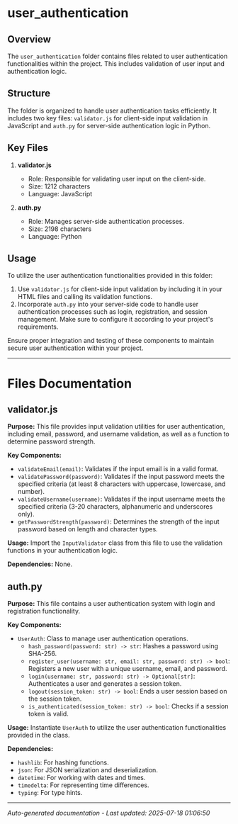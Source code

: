 # user_authentication

## Overview
The `user_authentication` folder contains files related to user authentication functionalities within the project. This includes validation of user input and authentication logic.

## Structure
The folder is organized to handle user authentication tasks efficiently. It includes two key files: `validator.js` for client-side input validation in JavaScript and `auth.py` for server-side authentication logic in Python.

## Key Files
1. **validator.js**
   - Role: Responsible for validating user input on the client-side.
   - Size: 1212 characters
   - Language: JavaScript

2. **auth.py**
   - Role: Manages server-side authentication processes.
   - Size: 2198 characters
   - Language: Python

## Usage
To utilize the user authentication functionalities provided in this folder:
1. Use `validator.js` for client-side input validation by including it in your HTML files and calling its validation functions.
2. Incorporate `auth.py` into your server-side code to handle user authentication processes such as login, registration, and session management. Make sure to configure it according to your project's requirements.

Ensure proper integration and testing of these components to maintain secure user authentication within your project.

---

# Files Documentation

## validator.js

**Purpose:** This file provides input validation utilities for user authentication, including email, password, and username validation, as well as a function to determine password strength.

**Key Components:**
- `validateEmail(email)`: Validates if the input email is in a valid format.
- `validatePassword(password)`: Validates if the input password meets the specified criteria (at least 8 characters with uppercase, lowercase, and number).
- `validateUsername(username)`: Validates if the input username meets the specified criteria (3-20 characters, alphanumeric and underscores only).
- `getPasswordStrength(password)`: Determines the strength of the input password based on length and character types.

**Usage:** Import the `InputValidator` class from this file to use the validation functions in your authentication logic.

**Dependencies:** None.

## auth.py

**Purpose:** This file contains a user authentication system with login and registration functionality.

**Key Components:**
- `UserAuth`: Class to manage user authentication operations.
  - `hash_password(password: str) -> str`: Hashes a password using SHA-256.
  - `register_user(username: str, email: str, password: str) -> bool`: Registers a new user with a unique username, email, and password.
  - `login(username: str, password: str) -> Optional[str]`: Authenticates a user and generates a session token.
  - `logout(session_token: str) -> bool`: Ends a user session based on the session token.
  - `is_authenticated(session_token: str) -> bool`: Checks if a session token is valid.

**Usage:** Instantiate `UserAuth` to utilize the user authentication functionalities provided in the class.

**Dependencies:**
- `hashlib`: For hashing functions.
- `json`: For JSON serialization and deserialization.
- `datetime`: For working with dates and times.
- `timedelta`: For representing time differences.
- `typing`: For type hints.

---
*Auto-generated documentation - Last updated: 2025-07-18 01:06:50*
